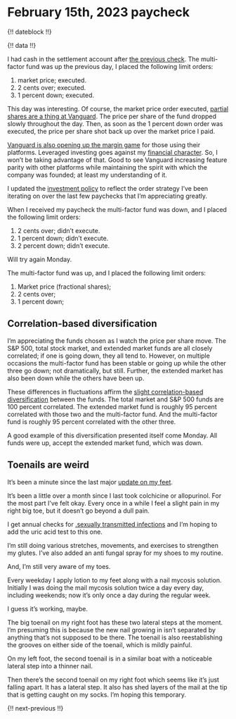 # February 15th, 2023 paycheck

{!! dateblock !!}

{!! data !!}

I had cash in the settlement account after [the previous check](/experiences/finances/paycheck-to-paycheck/20230201/). The multi-factor fund was up the previous day, I placed the following limit orders:

1. market price; executed.
2. 2 cents over; executed.
3. 1 percent down; executed.

This day was interesting. Of course, the market price order executed, [partial shares are a thing at Vanguard](https://investor.vanguard.com/investor-resources-education/article/investing-in-vanguard-etfs). The price per share of the fund dropped slowly throughout the day. Then, as soon as the 1 percent down order was executed, the price per share shot back up over the market price I paid.

[Vanguard is also opening up the margin game](https://investor.vanguard.com/client-benefits/margin) for those using their platforms. Leveraged investing goes against my [financial character](/experiences/finances/#practices). So, I won’t be taking advantage of that. Good to see Vanguard increasing feature parity with other platforms while maintaining the spirit with which the company was founded; at least my understanding of it.

I updated the [investment policy](/experiences/finances/investment-policy/#investments) to reflect the order strategy I’ve been iterating on over the last few paychecks that I’m appreciating greatly.

When I received my paycheck the multi-factor fund was down, and I placed the following limit orders:

1. 2 cents over; didn’t execute.
2. 1 percent down; didn’t execute.
3. 2 percent down; didn’t execute.

Will try again Monday.

The multi-factor fund was up, and I placed the following limit orders:

1. Market price (fractional shares);
2. 2 cents over;
3. 1 percent down;

## Correlation-based diversification 

I’m appreciating the funds chosen as I watch the price per share move. The S&P 500, total stock market, and extended market funds are all closely correlated; if one is going down, they all tend to. However, on multiple occasions the multi-factor fund has been stable or going up while the other three go down; not dramatically, but still. Further, the extended market has also been down while the others have been up.

These differences in fluctuations affirm the [slight correlation-based diversification](https://www.portfoliovisualizer.com/asset-correlations?s=y&symbols=VFMF%2CVTI%2CVOO%2CVXF&timePeriod=2&tradingDays=60&months=36) between the funds. The total market and S&P 500 funds are 100 percent correlated. The extended market fund is roughly 95 percent correlated with those two and the multi-factor fund. And the multi-factor fund is roughly 95 percent correlated with the other three.

A good example of this diversification presented itself come Monday. All funds were up, accept the extended market fund, which was down.

## Toenails are weird

It’s been a minute since the last major [update on my feet](/experiences/finances/paycheck-to-paycheck/20230101/#health-and-wellness).

It’s been a little over a month since I last took colchicine or allopurinol. For the most part I’ve felt okay. Every once in a while I feel a slight pain in my right big toe, but it doesn’t go beyond a dull pain.

I get annual checks for [.sexually transmitted infections](STIs) and I’m hoping to add the uric acid test to this one.

I’m still doing various stretches, movements, and exercises to strengthen my glutes. I’ve also added an anti fungal spray for my shoes to my routine.

And, I’m still very aware of my toes.

Every weekday I apply lotion to my feet along with a nail mycosis solution. Initially I was doing the mail mycosis solution twice a day every day, including weekends; now it’s only once a day during the regular week.

I guess it’s working, maybe.

The big toenail on my right foot has these two lateral steps at the moment. I’m presuming this is because the new nail growing in isn’t separated by anything that’s not supposed to be there. The toenail is also reestablishing the grooves on either side of the toenail, which is mildly painful.

On my left foot, the second toenail is in a similar boat with a noticeable lateral step into a thinner nail. 

Then there’s the second toenail on my right foot which seems like it’s just falling apart. It has a lateral step. It also has shed layers of the mail at the tip that is getting caught on my socks. I’m hoping this temporary.

{!! next-previous !!}
